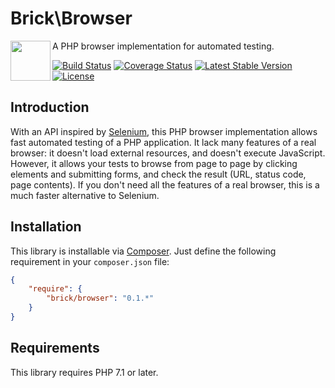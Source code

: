 Brick\Browser
=============

<img src="https://raw.githubusercontent.com/brick/brick/master/logo.png" alt="" align="left" height="64">

A PHP browser implementation for automated testing.

[![Build Status](https://secure.travis-ci.org/brick/browser.svg?branch=master)](http://travis-ci.org/brick/browser)
[![Coverage Status](https://coveralls.io/repos/brick/browser/badge.svg?branch=master)](https://coveralls.io/r/brick/browser?branch=master)
[![Latest Stable Version](https://poser.pugx.org/brick/browser/v/stable)](https://packagist.org/packages/brick/browser)
[![License](https://img.shields.io/badge/license-MIT-blue.svg)](http://opensource.org/licenses/MIT)

Introduction
------------

With an API inspired by [Selenium](http://www.seleniumhq.org/), this PHP browser implementation allows fast automated testing of a PHP application.
It lack many features of a real browser: it doesn't load external resources, and doesn't execute JavaScript.
However, it allows your tests to browse from page to page by clicking elements and submitting forms, and check the result (URL, status code, page contents).
If you don't need all the features of a real browser, this is a much faster alternative to Selenium.

Installation
------------

This library is installable via [Composer](https://getcomposer.org/).
Just define the following requirement in your `composer.json` file:

```json
{
    "require": {
        "brick/browser": "0.1.*"
    }
}
```

Requirements
------------

This library requires PHP 7.1 or later.
